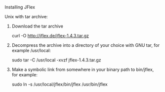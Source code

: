 Installing JFlex

Unix with tar archive:

1. Download the tar archive

   curl -O http://jflex.de/jflex-1.4.3.tar.gz

2. Decompress the archive into a directory of your choice with GNU tar,
for example /usr/local:

    sudo tar -C /usr/local -xvzf jflex-1.4.3.tar.gz

3. Make a symbolic link from somewhere in your binary path to bin/jflex,
for example:
    
    sudo ln -s /usr/local/jflex/bin/jflex /usr/bin/jflex

